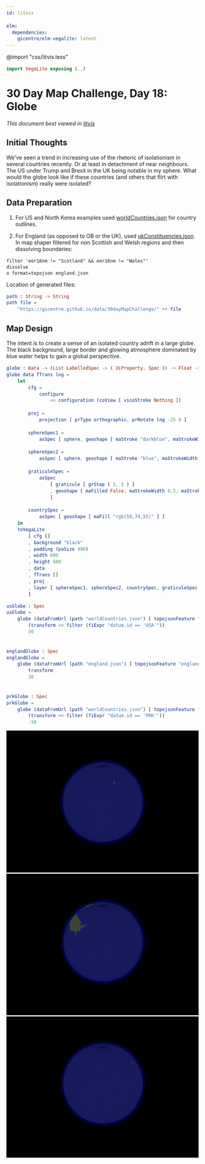 ```yaml
---
id: litvis

elm:
  dependencies:
    gicentre/elm-vegalite: latest
---
```


@import "css/litvis.less"

```elm {l=hidden}
import VegaLite exposing (..)
```

# 30 Day Map Challenge, Day 18: Globe

_This document best viewed in [litvis](https://github.com/gicentre/litvis)_

## Initial Thoughts

We've seen a trend in increasing use of the rhetoric of isolationism in several countries recently. Or at least in detachment of near neighbours. The US under Trump and Brexit in the UK being notable in my sphere. What would the globe look like if these countries (and others that flirt with isolationism) really were isolated?

## Data Preparation

1. For US and North Korea examples used [worldCountries.json](https://gicentre.github.io/data/geoTutorials/world-110m.json) for country outlines.

2. For England (as opposed to GB or the UK), used [ukConstituencies.json](https://github.com/gicentre/data/blob/master/uk/ukConstituencies.json). In map shaper filtered for non Scottish and Welsh regions and then dissolving boundaries:

```
filter 'eer16nm != "Scotland" && eer16nm != "Wales"'
dissolve
o format=topojson england.json
```

Location of generated files:

```elm {l}
path : String -> String
path file =
    "https://gicentre.github.io/data/30dayMapChallenge/" ++ file
```

## Map Design

The intent is to create a sense of an isolated country adrift in a large globe. The black background, large border and glowing atmosphere dominated by blue water helps to gain a global perspective.

```elm {l}
globe : Data -> (List LabelledSpec -> ( VLProperty, Spec )) -> Float -> Spec
globe data fTrans lng =
    let
        cfg =
            configure
                << configuration (coView [ vicoStroke Nothing ])

        proj =
            projection [ prType orthographic, prRotate lng -25 0 ]

        sphereSpec1 =
            asSpec [ sphere, geoshape [ maStroke "darkblue", maStrokeWidth 40, maStrokeOpacity 0.4, maFilled False ] ]

        sphereSpec2 =
            asSpec [ sphere, geoshape [ maStroke "blue", maStrokeWidth 5, maStrokeOpacity 0.3, maFill "rgb(25,25,99)" ] ]

        graticuleSpec =
            asSpec
                [ graticule [ grStep ( 5, 5 ) ]
                , geoshape [ maFilled False, maStrokeWidth 0.5, maStrokeOpacity 0.5, maStroke "black" ]
                ]

        countrySpec =
            asSpec [ geoshape [ maFill "rgb(59,74,55)" ] ]
    in
    toVegaLite
        [ cfg []
        , background "black"
        , padding (paSize 400)
        , width 600
        , height 600
        , data
        , fTrans []
        , proj
        , layer [ sphereSpec1, sphereSpec2, countrySpec, graticuleSpec ]
        ]
```

```elm {l v}
usGlobe : Spec
usGlobe =
    globe (dataFromUrl (path "worldCountries.json") [ topojsonFeature "countries1" ])
        (transform << filter (fiExpr "datum.id == 'USA'"))
        30


englandGlobe : Spec
englandGlobe =
    globe (dataFromUrl (path "england.json") [ topojsonFeature "england" ])
        transform
        30


prkGlobe : Spec
prkGlobe =
    globe (dataFromUrl (path "worldCountries.json") [ topojsonFeature "countries1" ])
        (transform << filter (fiExpr "datum.id == 'PRK'"))
        -50
```

![day 18 England](images/day18.jpg)
![day 18 US](images/day18US.jpg)
![day 18 North Korea](images/day18PRK.jpg)
